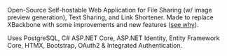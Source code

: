 Open-Source Self-hostable Web Application for  File Sharing (w/ image preview generation), Text Sharing, and Link Shortener. Made to replace XBackbone with some improvements and new features ([see why](/blog/kasta)).

Uses PostgreSQL, C# ASP.NET Core, ASP.NET Identity, Entity Framework Core, HTMX, Bootstrap, OAuth2 & Integrated Authentication.